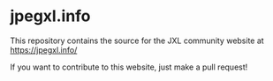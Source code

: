 # jpegxl.info

This repository contains the source for the JXL community website at https://jpegxl.info/

If you want to contribute to this website, just make a pull request!